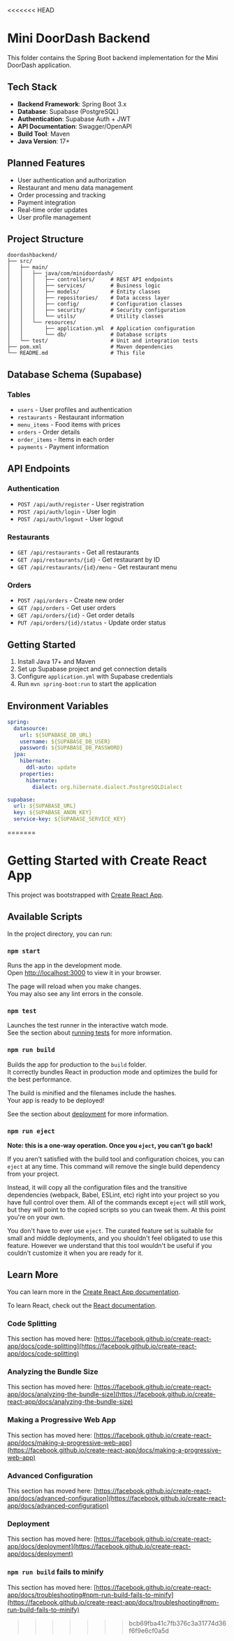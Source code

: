 <<<<<<< HEAD
# Mini DoorDash Backend

This folder contains the Spring Boot backend implementation for the Mini DoorDash application.

## Tech Stack

- **Backend Framework**: Spring Boot 3.x
- **Database**: Supabase (PostgreSQL)
- **Authentication**: Supabase Auth + JWT
- **API Documentation**: Swagger/OpenAPI
- **Build Tool**: Maven
- **Java Version**: 17+

## Planned Features

- User authentication and authorization
- Restaurant and menu data management
- Order processing and tracking
- Payment integration
- Real-time order updates
- User profile management

## Project Structure

```
doordashbackend/
├── src/
│   ├── main/
│   │   ├── java/com/minidoordash/
│   │   │   ├── controllers/     # REST API endpoints
│   │   │   ├── services/        # Business logic
│   │   │   ├── models/          # Entity classes
│   │   │   ├── repositories/    # Data access layer
│   │   │   ├── config/          # Configuration classes
│   │   │   ├── security/        # Security configuration
│   │   │   └── utils/           # Utility classes
│   │   └── resources/
│   │       ├── application.yml  # Application configuration
│   │       └── db/              # Database scripts
│   └── test/                    # Unit and integration tests
├── pom.xml                      # Maven dependencies
└── README.md                    # This file
```

## Database Schema (Supabase)

### Tables
- `users` - User profiles and authentication
- `restaurants` - Restaurant information
- `menu_items` - Food items with prices
- `orders` - Order details
- `order_items` - Items in each order
- `payments` - Payment information

## API Endpoints

### Authentication
- `POST /api/auth/register` - User registration
- `POST /api/auth/login` - User login
- `POST /api/auth/logout` - User logout

### Restaurants
- `GET /api/restaurants` - Get all restaurants
- `GET /api/restaurants/{id}` - Get restaurant by ID
- `GET /api/restaurants/{id}/menu` - Get restaurant menu

### Orders
- `POST /api/orders` - Create new order
- `GET /api/orders` - Get user orders
- `GET /api/orders/{id}` - Get order details
- `PUT /api/orders/{id}/status` - Update order status

## Getting Started

1. Install Java 17+ and Maven
2. Set up Supabase project and get connection details
3. Configure `application.yml` with Supabase credentials
4. Run `mvn spring-boot:run` to start the application

## Environment Variables

```yaml
spring:
  datasource:
    url: ${SUPABASE_DB_URL}
    username: ${SUPABASE_DB_USER}
    password: ${SUPABASE_DB_PASSWORD}
  jpa:
    hibernate:
      ddl-auto: update
    properties:
      hibernate:
        dialect: org.hibernate.dialect.PostgreSQLDialect

supabase:
  url: ${SUPABASE_URL}
  key: ${SUPABASE_ANON_KEY}
  service-key: ${SUPABASE_SERVICE_KEY}
``` 
=======
# Getting Started with Create React App

This project was bootstrapped with [Create React App](https://github.com/facebook/create-react-app).

## Available Scripts

In the project directory, you can run:

### `npm start`

Runs the app in the development mode.\
Open [http://localhost:3000](http://localhost:3000) to view it in your browser.

The page will reload when you make changes.\
You may also see any lint errors in the console.

### `npm test`

Launches the test runner in the interactive watch mode.\
See the section about [running tests](https://facebook.github.io/create-react-app/docs/running-tests) for more information.

### `npm run build`

Builds the app for production to the `build` folder.\
It correctly bundles React in production mode and optimizes the build for the best performance.

The build is minified and the filenames include the hashes.\
Your app is ready to be deployed!

See the section about [deployment](https://facebook.github.io/create-react-app/docs/deployment) for more information.

### `npm run eject`

**Note: this is a one-way operation. Once you `eject`, you can't go back!**

If you aren't satisfied with the build tool and configuration choices, you can `eject` at any time. This command will remove the single build dependency from your project.

Instead, it will copy all the configuration files and the transitive dependencies (webpack, Babel, ESLint, etc) right into your project so you have full control over them. All of the commands except `eject` will still work, but they will point to the copied scripts so you can tweak them. At this point you're on your own.

You don't have to ever use `eject`. The curated feature set is suitable for small and middle deployments, and you shouldn't feel obligated to use this feature. However we understand that this tool wouldn't be useful if you couldn't customize it when you are ready for it.

## Learn More

You can learn more in the [Create React App documentation](https://facebook.github.io/create-react-app/docs/getting-started).

To learn React, check out the [React documentation](https://reactjs.org/).

### Code Splitting

This section has moved here: [https://facebook.github.io/create-react-app/docs/code-splitting](https://facebook.github.io/create-react-app/docs/code-splitting)

### Analyzing the Bundle Size

This section has moved here: [https://facebook.github.io/create-react-app/docs/analyzing-the-bundle-size](https://facebook.github.io/create-react-app/docs/analyzing-the-bundle-size)

### Making a Progressive Web App

This section has moved here: [https://facebook.github.io/create-react-app/docs/making-a-progressive-web-app](https://facebook.github.io/create-react-app/docs/making-a-progressive-web-app)

### Advanced Configuration

This section has moved here: [https://facebook.github.io/create-react-app/docs/advanced-configuration](https://facebook.github.io/create-react-app/docs/advanced-configuration)

### Deployment

This section has moved here: [https://facebook.github.io/create-react-app/docs/deployment](https://facebook.github.io/create-react-app/docs/deployment)

### `npm run build` fails to minify

This section has moved here: [https://facebook.github.io/create-react-app/docs/troubleshooting#npm-run-build-fails-to-minify](https://facebook.github.io/create-react-app/docs/troubleshooting#npm-run-build-fails-to-minify)
>>>>>>> bcb69fba41c7fb376c3a31774d36f6f9e6cf0a5d
